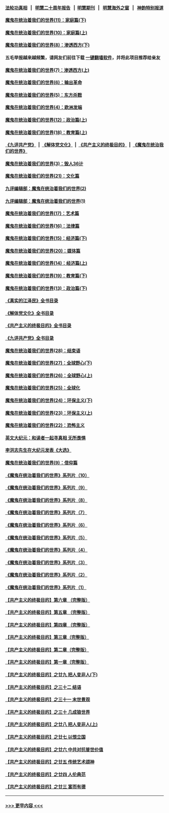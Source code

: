 #### [法轮功真相](https://github.com/gfw-breaker/truth/blob/master/README.md?t=0) &nbsp;&nbsp;|&nbsp;&nbsp; [明慧二十周年报告](https://github.com/gfw-breaker/mh-reports/blob/master/README.md?t=0) &nbsp;&nbsp;|&nbsp;&nbsp;[明慧期刊](https://github.com/gfw-breaker/mh-qikan) &nbsp;&nbsp;|&nbsp;&nbsp; [明慧海外之窗](https://github.com/gfw-breaker/mh-news/blob/master/README.md?t=0) &nbsp;&nbsp;|&nbsp;&nbsp; [神韵特别报道](https://github.com/gfw-breaker/mh-news/blob/master/shenyun.md?t=0)
#### [魔鬼在统治着我们的世界(11)：家庭篇(下)](../pages/nsc422/n10440961.md?t=12080801) 
#### [魔鬼在统治着我们的世界(10)：家庭篇(上)](../pages/nsc422/n10435448.md?t=12080801) 
#### [魔鬼在统治着我们的世界(8)：渗透西方(下)](../pages/nsc422/n10429603.md?t=12080801) 
#### 五毛举报越来越频繁，请网友们前往下载 [一键翻墙软件](https://github.com/gfw-breaker/ssr-accounts)，并将此项目推荐给亲友
#### [魔鬼在统治着我们的世界(7)：渗透西方(上)](../pages/nsc422/n10426013.md?t=12080801) 
#### [魔鬼在统治着我们的世界(6)：输出革命](../pages/nsc422/n10421536.md?t=12080801) 
#### [魔鬼在统治着我们的世界(5)：东方杀戮](../pages/nsc422/n10417707.md?t=12080801) 
#### [魔鬼在统治着我们的世界(4)：欧洲发端](../pages/nsc422/n10414890.md?t=12080801) 
#### [魔鬼在统治着我们的世界(12)：政治篇(上)](../pages/nsc422/n10444576.md?t=12080801) 
#### [魔鬼在统治着我们的世界(18)：教育篇(上)](../pages/nsc422/n10526970.md?t=12080801) 
#### [《九评共产党》](https://github.com/begood0513/9ping.md/blob/master/README.md) &nbsp;|&nbsp; [《解体党文化》](../../../../jtdwh.md/blob/master/README.md)  &nbsp;|&nbsp; [《共产主义的终极目的》](../../../../gczydzjmd.md/blob/master/README.md) &nbsp;|&nbsp; [《魔鬼在统治我们的世界》](../../../../mgztzwmdsj.md/blob/master/README.md) 
#### [魔鬼在统治着我们的世界(3)：毁人36计](../pages/nsc422/n10411583.md?t=12080801) 
#### [魔鬼在统治着我们的世界(21)：文化篇](../pages/nsc422/n10597706.md?t=12080801) 
#### [九评编辑部：魔鬼在统治着我们的世界(2)](../pages/nsc422/n10410036.md?t=12080801) 
#### [九评编辑部：魔鬼在统治着我们的世界(1)](../pages/nsc422/n10406825.md?t=12080801) 
#### [魔鬼在统治着我们的世界(17)：艺术篇](../pages/nsc422/n10499093.md?t=12080801) 
#### [魔鬼在统治着我们的世界(16)：法律篇](../pages/nsc422/n10485969.md?t=12080801) 
#### [魔鬼在统治着我们的世界(15)：经济篇(下)](../pages/nsc422/n10469975.md?t=12080801) 
#### [魔鬼在统治着我们的世界(20)：媒体篇](../pages/nsc422/n10586579.md?t=12080801) 
#### [魔鬼在统治着我们的世界(14)：经济篇(上)](../pages/nsc422/n10457370.md?t=12080801) 
#### [魔鬼在统治着我们的世界(19)：教育篇(下)](../pages/nsc422/n10564808.md?t=12080801) 
#### [魔鬼在统治着我们的世界(13)：政治篇(下)](../pages/nsc422/n10448270.md?t=12080801) 
#### [《真实的江泽民》全书目录](../pages/nsc422/n13721399.md?t=12080801) 
#### [《解体党文化》全书目录](../pages/nsc422/n13721157.md?t=12080801) 
#### [《共产主义的终极目的》全书目录](../pages/nsc422/n13721048.md?t=12080801) 
#### [《九评共产党》全书目录](../pages/nsc422/n13708085.md?t=12080801) 
#### [魔鬼在统治着我们的世界(28)：结束语](../pages/nsc422/n10936246.md?t=12080801) 
#### [魔鬼在统治着我们的世界(27)：全球野心(下)](../pages/nsc422/n10928319.md?t=12080801) 
#### [魔鬼在统治着我们的世界(26)：全球野心(上)](../pages/nsc422/n10900318.md?t=12080801) 
#### [魔鬼在统治着我们的世界(25)：全球化](../pages/nsc422/n10788205.md?t=12080801) 
#### [魔鬼在统治着我们的世界(24)：环保主义(下)](../pages/nsc422/n10695307.md?t=12080801) 
#### [魔鬼在统治着我们的世界(23)：环保主义(上)](../pages/nsc422/n10688613.md?t=12080801) 
#### [魔鬼在统治着我们的世界(22)：恐怖主义](../pages/nsc422/n10614727.md?t=12080801) 
#### [英文大纪元：和读者一起寻真相 无所畏惧](../pages/nsc422/n12542027.md?t=12080801) 
#### [李洪志先生在大纪元发表《大选》](../pages/nsc422/n12534746.md?t=12080801) 
#### [魔鬼在统治着我们的世界(9)：信仰篇](../pages/nsc422/n10432159.md?t=12080801) 
#### [《魔鬼在统治着我们的世界》系列片（10）](../pages/nsc422/n12292670.md?t=12080801) 
#### [《魔鬼在统治着我们的世界》系列片（9）](../pages/nsc422/n12290859.md?t=12080801) 
#### [《魔鬼在统治着我们的世界》系列片（8）](../pages/nsc422/n12287445.md?t=12080801) 
#### [《魔鬼在统治着我们的世界》系列片（7）](../pages/nsc422/n12283425.md?t=12080801) 
#### [《魔鬼在统治着我们的世界》系列片（6）](../pages/nsc422/n12282314.md?t=12080801) 
#### [《魔鬼在统治着我们的世界》系列片（5）](../pages/nsc422/n12281419.md?t=12080801) 
#### [《魔鬼在统治着我们的世界》系列片（4）](../pages/nsc422/n12274024.md?t=12080801) 
#### [《魔鬼在统治着我们的世界》系列片（3）](../pages/nsc422/n12271322.md?t=12080801) 
#### [《魔鬼在统治着我们的世界》系列片（2）](../pages/nsc422/n12269049.md?t=12080801) 
#### [《魔鬼在统治着我们的世界》系列片（1）](../pages/nsc422/n12267575.md?t=12080801) 
#### [【共产主义的终极目的】第六章 （完整版）](../pages/nsc422/n11428913.md?t=12080801) 
#### [【共产主义的终极目的】第五章 （完整版）](../pages/nsc422/n11428912.md?t=12080801) 
#### [【共产主义的终极目的】第四章 （完整版）](../pages/nsc422/n11428907.md?t=12080801) 
#### [【共产主义的终极目的】第三章（完整版）](../pages/nsc422/n11428848.md?t=12080801) 
#### [【共产主义的终极目的】第二章（完整版）](../pages/nsc422/n11428831.md?t=12080801) 
#### [【共产主义的终极目的】第一章（完整版）](../pages/nsc422/n11417651.md?t=12080801) 
#### [【共产主义的终极目的】之廿九 把人变非人(下)](../pages/nsc422/n11344140.md?t=12080801) 
#### [【共产主义的终极目的】之三十二 结语](../pages/nsc422/n11360535.md?t=12080801) 
#### [【共产主义的终极目的】之三十一 末世景观](../pages/nsc422/n11351129.md?t=12080801) 
#### [【共产主义的终极目的】之三十 几成狼世界](../pages/nsc422/n11348280.md?t=12080801) 
#### [【共产主义的终极目的】之廿八 把人变非人(上)](../pages/nsc422/n11340492.md?t=12080801) 
#### [【共产主义的终极目的】之廿七 以恨立国](../pages/nsc422/n11336944.md?t=12080801) 
#### [【共产主义的终极目的】之廿六 中共对抗普世价值](../pages/nsc422/n11324785.md?t=12080801) 
#### [【共产主义的终极目的】之廿五 传统艺术颂神](../pages/nsc422/n11296396.md?t=12080801) 
#### [【共产主义的终极目的】之廿四 人伦典范](../pages/nsc422/n11296397.md?t=12080801) 
#### [【共产主义的终极目的】之廿三 富而有德](../pages/nsc422/n11283598.md?t=12080801) 

----
#### [ >>> 更早内容 <<< ](../indexes/nsc422-earlier.md)

